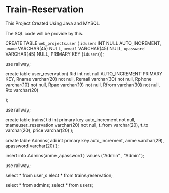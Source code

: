 # Train-Reservation
This Project Created Using Java and MYSQL. 

The SQL code will be provide by this.


CREATE TABLE `web_projects`.`user` (
  `idusers` INT NULL AUTO_INCREMENT,
  `uname` VARCHAR(45) NULL,
  `uemail` VARCHAR(45) NULL,
  `upassword` VARCHAR(45) NULL,
  PRIMARY KEY (`idusers`));

use railway;
  
  create table user_reservation(
  Rid int not null AUTO_INCREMENT PRIMARY KEY,
  Rname varchar(20) not null,
  Remail varchar(30) not null,
  Rphone varchar(10) not null,
  Rpax varchar(19) not null,
  Rfrom varchar(30) not null,
  Rto varchar(20)
  
  
  );

use railway;

create table trains(
 tid int primary key auto_increment not null,
tnameuser_reservation varchar(20) not null,
t_from varchar(20),
t_to varchar(20),
price varchar(20)
);

create table Admins(
 adi int primary key  auto_increment,
 anme varchar(29),
 apassword varchar(20)
);

insert into Admins(anme ,apassword ) values ("Admin" , "Admin");

use railway;

select * from user_s
elect * from trains;reservation;

select * from admins;
select * from users;
